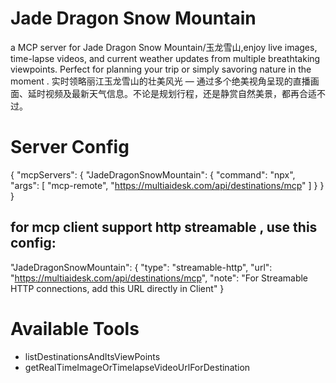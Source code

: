 # Jade Dragon Snow Mountain
a MCP server for Jade Dragon Snow Mountain/玉龙雪山,enjoy live images, time-lapse videos, and current weather updates from multiple breathtaking viewpoints. Perfect for planning your trip or simply savoring nature in the moment . 实时领略丽江玉龙雪山的壮美风光 — 通过多个绝美视角呈现的直播画面、延时视频及最新天气信息。不论是规划行程，还是静赏自然美景，都再合适不过。

# Server Config
{
  "mcpServers": {
    "JadeDragonSnowMountain": {
      "command": "npx",
      "args": [
        "mcp-remote",
        "https://multiaidesk.com/api/destinations/mcp"
      ]
    }
  }
}

## for mcp client support http streamable , use this config:
"JadeDragonSnowMountain": { "type": "streamable-http", "url": "https://multiaidesk.com/api/destinations/mcp", "note": "For Streamable HTTP connections, add this URL directly in Client" }

# Available Tools

* listDestinationsAndItsViewPoints
* getRealTimeImageOrTimelapseVideoUrlForDestination
